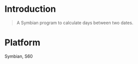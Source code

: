 # Introduction #

> A Symbian program to calculate days between two dates.

# Platform #

Symbian, S60